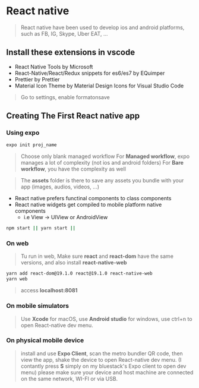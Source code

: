 # React native

> React native have been used to develop ios and android platforms, such as FB, IG, Skype, Uber EAT, ...

## Install these extensions in vscode

- React Native Tools by Microsoft
- React-Native/React/Redux snippets for es6/es7 by EQuimper
- Prettier by Prettier
- Material Icon Theme by Material Design Icons for Visual Studio Code

> Go to settings, enable formatonsave

## Creating The First React native app

### Using expo

```bash
expo init proj_name
```

> Choose only blank managed workflow For **Managed workflow**, expo manages a lot of complexity (not ios and android folders) For **Bare workflow**, you have the complexity as well

> The **assets** folder is there to save any assets you bundle with your app (images, audios, videos, ...)

- React native prefers functinal components to class components
- React native widgets get compiled to mobile platform native components
  - i.e View -> UIView or AndroidView

```bash
npm start || yarn start ||
```

### On web

> Tu run in web, Make sure **react** and **react-dom** have the same versions, and also install **react-native-web**

```bash
yarn add react-dom@19.1.0 react@19.1.0 react-native-web
yarn web
```

> access **localhost:8081**

### On mobile simulators

> Use **Xcode** for macOS, use **Android studio** for windows, use ctrl+n to open React-native dev menu.

### On physical mobile device

> install and use **Expo Client**, scan the metro bundler QR code, then view the app, shake the device to open React-native dev menu. (I contantly press **S** simply on my bluestack's Expo client to open dev menu)
> please make sure your device and host machine are connected on the same network, WI-FI or via USB.
